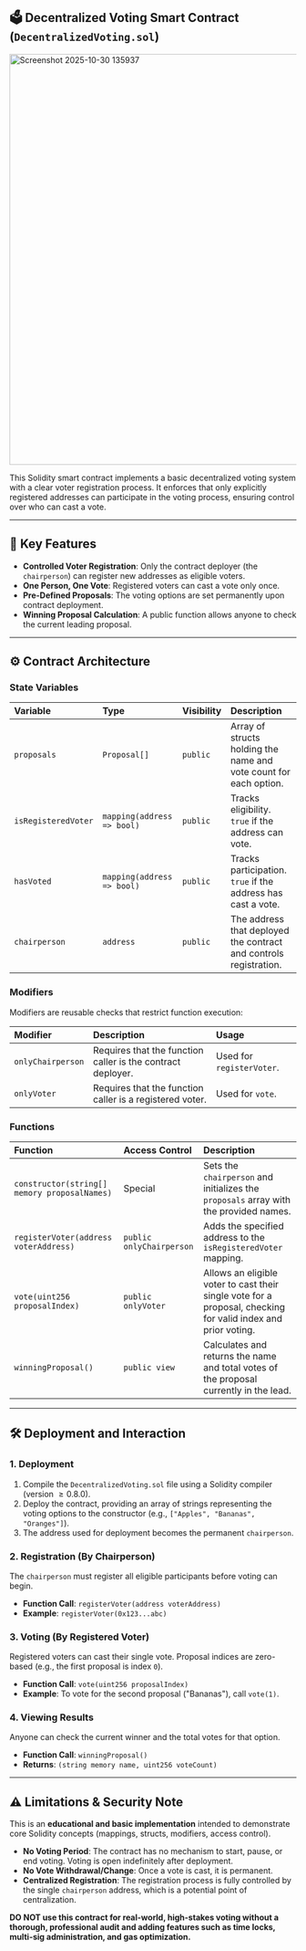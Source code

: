 ## 🗳️ Decentralized Voting Smart Contract (`DecentralizedVoting.sol`)

<img width="1366" height="720" alt="Screenshot 2025-10-30 135937" src="https://github.com/user-attachments/assets/aca0c80b-ba12-4231-843a-c5f6a858b871" />


This Solidity smart contract implements a basic decentralized voting system with a clear voter registration process. It enforces that only explicitly registered addresses can participate in the voting process, ensuring control over who can cast a vote.

***

## 🚀 Key Features

* **Controlled Voter Registration**: Only the contract deployer (the `chairperson`) can register new addresses as eligible voters.
* **One Person, One Vote**: Registered voters can cast a vote only once.
* **Pre-Defined Proposals**: The voting options are set permanently upon contract deployment.
* **Winning Proposal Calculation**: A public function allows anyone to check the current leading proposal.

***

## ⚙️ Contract Architecture

### State Variables

| Variable | Type | Visibility | Description |
| :--- | :--- | :--- | :--- |
| `proposals` | `Proposal[]` | `public` | Array of structs holding the name and vote count for each option. |
| `isRegisteredVoter` | `mapping(address => bool)` | `public` | Tracks eligibility. `true` if the address can vote. |
| `hasVoted` | `mapping(address => bool)` | `public` | Tracks participation. `true` if the address has cast a vote. |
| `chairperson` | `address` | `public` | The address that deployed the contract and controls registration. |

### Modifiers

Modifiers are reusable checks that restrict function execution:

| Modifier | Description | Usage |
| :--- | :--- | :--- |
| `onlyChairperson` | Requires that the function caller is the contract deployer. | Used for `registerVoter`. |
| `onlyVoter` | Requires that the function caller is a registered voter. | Used for `vote`. |

### Functions

| Function | Access Control | Description |
| :--- | :--- | :--- |
| `constructor(string[] memory proposalNames)` | Special | Sets the `chairperson` and initializes the `proposals` array with the provided names. |
| `registerVoter(address voterAddress)` | `public onlyChairperson` | Adds the specified address to the `isRegisteredVoter` mapping. |
| `vote(uint256 proposalIndex)` | `public onlyVoter` | Allows an eligible voter to cast their single vote for a proposal, checking for valid index and prior voting. |
| `winningProposal()` | `public view` | Calculates and returns the name and total votes of the proposal currently in the lead. |

***

## 🛠️ Deployment and Interaction

### 1. Deployment

1.  Compile the `DecentralizedVoting.sol` file using a Solidity compiler (version $\ge 0.8.0$).
2.  Deploy the contract, providing an array of strings representing the voting options to the constructor (e.g., `["Apples", "Bananas", "Oranges"]`).
3.  The address used for deployment becomes the permanent `chairperson`.

### 2. Registration (By Chairperson)

The `chairperson` must register all eligible participants before voting can begin.

* **Function Call**: `registerVoter(address voterAddress)`
* **Example**: `registerVoter(0x123...abc)`

### 3. Voting (By Registered Voter)

Registered voters can cast their single vote. Proposal indices are zero-based (e.g., the first proposal is index `0`).

* **Function Call**: `vote(uint256 proposalIndex)`
* **Example**: To vote for the second proposal ("Bananas"), call `vote(1)`.

### 4. Viewing Results

Anyone can check the current winner and the total votes for that option.

* **Function Call**: `winningProposal()`
* **Returns**: `(string memory name, uint256 voteCount)`

***

## ⚠️ Limitations & Security Note

This is an **educational and basic implementation** intended to demonstrate core Solidity concepts (mappings, structs, modifiers, access control).

* **No Voting Period**: The contract has no mechanism to start, pause, or end voting. Voting is open indefinitely after deployment.
* **No Vote Withdrawal/Change**: Once a vote is cast, it is permanent.
* **Centralized Registration**: The registration process is fully controlled by the single `chairperson` address, which is a potential point of centralization.

**DO NOT use this contract for real-world, high-stakes voting without a thorough, professional audit and adding features such as time locks, multi-sig administration, and gas optimization.**
